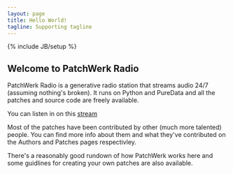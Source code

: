 ```yaml
---
layout: page
title: Hello World!
tagline: Supporting tagline
---
```

{% include JB/setup %}

## Welcome to PatchWerk Radio

PatchWerk Radio is a generative radio station that streams audio 24/7 (assuming nothing's broken). It runs on Python and PureData and all the patches and source code are freely available.

You can listen in on this [stream](http://patchwerk.rumblesan.com:8000/radio.ogg)

Most of the patches have been contributed by other (much more talented) people. You can find more info about them and what they've contributed on the Authors and Patches pages respectivley.

There's a reasonably good rundown of how PatchWerk works here and some guidlines for creating your own patches are also available.
